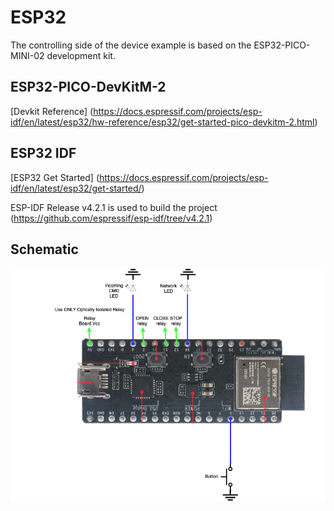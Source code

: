 # ESP32
The controlling side of the device example is based on the ESP32-PICO-MINI-02 development kit.

## ESP32-PICO-DevKitM-2

[Devkit Reference] (https://docs.espressif.com/projects/esp-idf/en/latest/esp32/hw-reference/esp32/get-started-pico-devkitm-2.html)

## ESP32 IDF

[ESP32 Get Started] (https://docs.espressif.com/projects/esp-idf/en/latest/esp32/get-started/)

ESP-IDF Release v4.2.1 is used to build the project (https://github.com/espressif/esp-idf/tree/v4.2.1)

## Schematic

![Design Schematic](https://github.com/tracmo/open-tls-iot-client/blob/main/images/figures/tt_schematic.png?raw=true)


